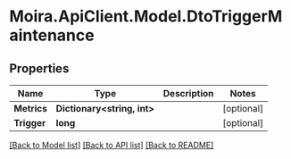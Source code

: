 # Moira.ApiClient.Model.DtoTriggerMaintenance

## Properties

Name | Type | Description | Notes
------------ | ------------- | ------------- | -------------
**Metrics** | **Dictionary&lt;string, int&gt;** |  | [optional] 
**Trigger** | **long** |  | [optional] 

[[Back to Model list]](../../README.md#documentation-for-models) [[Back to API list]](../../README.md#documentation-for-api-endpoints) [[Back to README]](../../README.md)

